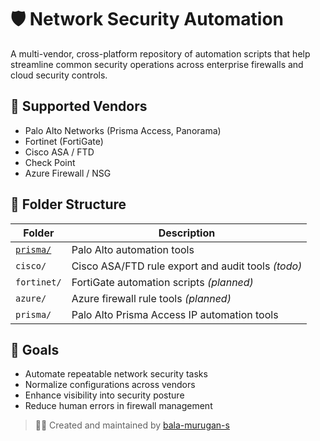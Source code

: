 # 🛡️ Network Security Automation

A multi-vendor, cross-platform repository of automation scripts that help streamline common security operations across enterprise firewalls and cloud security controls.

## 🔧 Supported Vendors

- Palo Alto Networks (Prisma Access, Panorama)
- Fortinet (FortiGate)
- Cisco ASA / FTD
- Check Point
- Azure Firewall / NSG

## 📂 Folder Structure

| Folder     | Description                                      |
|------------|--------------------------------------------------|
| [`prisma/`](prisma/)  | Palo Alto automation tools      |
| `cisco/`   | Cisco ASA/FTD rule export and audit tools *(todo)* |
| `fortinet/`| FortiGate automation scripts *(planned)*         |
| `azure/`   | Azure firewall rule tools *(planned)*            |
| `prisma/`  | Palo Alto Prisma Access IP automation tools      |

## 🚀 Goals

- Automate repeatable network security tasks
- Normalize configurations across vendors
- Enhance visibility into security posture
- Reduce human errors in firewall management

> 👨‍💻 Created and maintained by [bala-murugan-s](https://github.com/bala-murugan-s)
